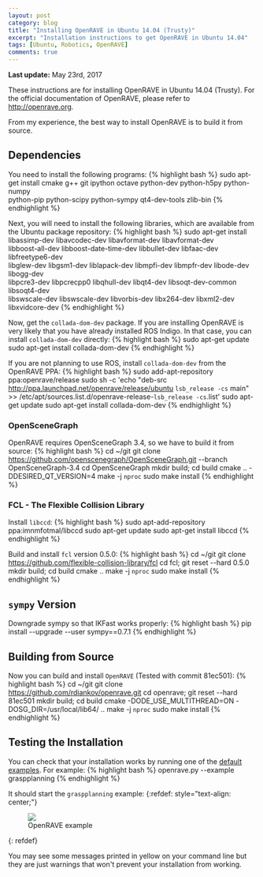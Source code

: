 ```yaml
---
layout: post
category: blog
title: "Installing OpenRAVE in Ubuntu 14.04 (Trusty)"
excerpt: "Installation instructions to get OpenRAVE in Ubuntu 14.04"
tags: [Ubuntu, Robotics, OpenRAVE]
comments: true
---
```

**Last update:** May 23rd, 2017

These instructions are for installing OpenRAVE in Ubuntu 14.04 (Trusty). For the official 
documentation of OpenRAVE, please refer to http://openrave.org.

From my experience, the best way to install OpenRAVE is to build it from source.

## Dependencies

You need to install the following programs:
{% highlight bash %}
sudo apt-get install cmake g++ git ipython octave python-dev python-h5py python-numpy \
python-pip python-scipy python-sympy qt4-dev-tools zlib-bin
{% endhighlight %}

Next, you will need to install the following libraries, which are available from the 
Ubuntu package repository:
{% highlight bash %}
sudo apt-get install libassimp-dev libavcodec-dev libavformat-dev libavformat-dev     \
libboost-all-dev libboost-date-time-dev libbullet-dev libfaac-dev libfreetype6-dev    \
libglew-dev  libgsm1-dev liblapack-dev libmpfi-dev libmpfr-dev libode-dev libogg-dev  \
libpcre3-dev libpcrecpp0 libqhull-dev libqt4-dev libsoqt-dev-common libsoqt4-dev      \
libswscale-dev libswscale-dev libvorbis-dev libx264-dev libxml2-dev libxvidcore-dev
{% endhighlight %}

Now, get the `collada-dom-dev` package. If you are installing OpenRAVE is very likely that 
you have already installed ROS Indigo. 
In that case, you can install `collada-dom-dev` directly:
{% highlight bash %}
sudo apt-get update
sudo apt-get install collada-dom-dev
{% endhighlight %}

If you are not planning to use ROS, install `collada-dom-dev` from the OpenRAVE PPA:
{% highlight bash %}
sudo add-apt-repository ppa:openrave/release
sudo sh -c 'echo "deb-src http://ppa.launchpad.net/openrave/release/ubuntu `lsb_release -cs` main" >> /etc/apt/sources.list.d/openrave-release-`lsb_release -cs`.list'
sudo apt-get update
sudo apt-get install collada-dom-dev
{% endhighlight %}

### OpenSceneGraph
OpenRAVE requires OpenSceneGraph 3.4, so we have to build it from source:
{% highlight bash %}
cd ~/git
git clone https://github.com/openscenegraph/OpenSceneGraph.git --branch OpenSceneGraph-3.4
cd OpenSceneGraph
mkdir build; cd build
cmake .. -DDESIRED_QT_VERSION=4
make -j `nproc`
sudo make install
{% endhighlight %}

### FCL - The Flexible Collision Library
Install `libccd`:
{% highlight bash %}
sudo apt-add-repository ppa:imnmfotmal/libccd
sudo apt-get update
sudo apt-get install libccd
{% endhighlight %}

Build and install `fcl` version 0.5.0:
{% highlight bash %}
cd ~/git
git clone https://github.com/flexible-collision-library/fcl
cd fcl; git reset --hard 0.5.0
mkdir build; cd build
cmake ..
make -j `nproc`
sudo make install
{% endhighlight %}

## `sympy` Version
Downgrade sympy so that IKFast works properly:
{% highlight bash %}
pip install --upgrade --user sympy==0.7.1
{% endhighlight %}

## Building from Source

Now you can build and install `OpenRAVE` (Tested with commit 81ec501):
{% highlight bash %}
cd ~/git
git clone https://github.com/rdiankov/openrave.git
cd openrave; git reset --hard 81ec501
mkdir build; cd build
cmake -DODE_USE_MULTITHREAD=ON -DOSG_DIR=/usr/local/lib64/ ..
make -j `nproc`
sudo make install
{% endhighlight %}

## Testing the Installation
You can check that your installation works by running one of the 
[default examples](http://openrave.org/docs/latest_stable/examples/). For example:
{% highlight bash %}
openrave.py --example graspplanning
{% endhighlight %}

It should start the `graspplanning` example:
{:refdef: style="text-align: center;"}
<figure>
  <img src="{{ site.url }}/images/graspplanning.jpg">
  <figcaption>OpenRAVE example</figcaption>
</figure>
{: refdef}

You may see some messages printed in yellow on your command line but they are 
just warnings that won't prevent your installation from working.
